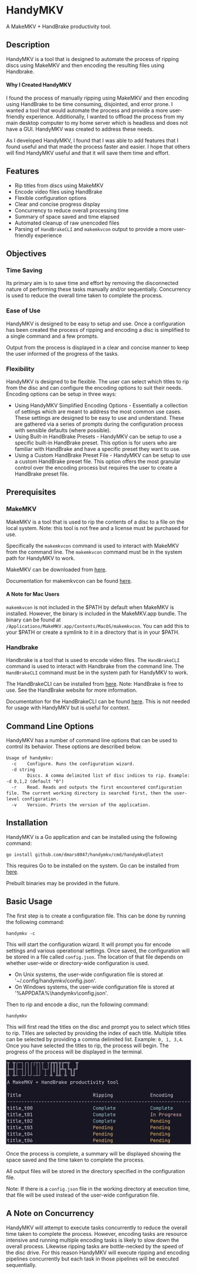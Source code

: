 # HandyMKV

A MakeMKV + HandBrake productivity tool.

## Description

HandyMKV is a tool that is designed to automate the process of ripping discs using MakeMKV and then encoding the resulting files using Handbrake.

#### Why I Created HandyMKV

I found the process of manually ripping using MakeMKV and then encoding using HandBrake to be time consuming, disjointed, and error prone. I wanted a tool that would automate the process and provide a more user-friendly experience. Additionally, I wanted to offload the process from my main desktop computer to my home server which is headless and does not have a GUI. HandyMKV was created to address these needs.

As I developed HandyMKV, I found that I was able to add features that I found useful and that made the process faster and easier. I hope that others will find HandyMKV useful and that it will save them time and effort.

## Features

- Rip titles from discs using MakeMKV
- Encode video files using HandBrake
- Flexible configuration options
- Clear and concise progress display
- Concurrency to reduce overall processing time
- Summary of space saved and time elapsed
- Automated cleanup of raw unencoded files
- Parsing of `HandBrakeCLI` and `makemkvcon` output to provide a more user-friendly experience

## Objectives

### Time Saving

Its primary aim is to save time and effort by removing the disconnected nature of performing these tasks manually and/or sequentially. Concurrency is used to reduce the overall time taken to complete the process.

### Ease of Use

HandyMKV is designed to be easy to setup and use. Once a configuration has been created the process of ripping and encoding a disc is simplified to a single command and a few prompts.

Output from the process is displayed in a clear and concise manner to keep the user informed of the progress of the tasks.

### Flexibility

HandyMKV is designed to be flexible. The user can select which titles to rip from the disc and can configure the encoding options to suit their needs. Encoding options can be setup in three ways: 

- Using HandyMKV Simplified Encoding Options - Essentially a collection of settings which are meant to address the most common use cases. These settings are designed to be easy to use and understand. These are gathered via a series of prompts during the configuration process with sensible defaults (where possible).
- Using Built-in HandBrake Presets - HandyMKV can be setup to use a specific built-in HandBrake preset. This option is for users who are familiar with HandBrake and have a specific preset they want to use.
- Using a Custom HandBrake Preset File - HandyMKV can be setup to use a custom HandBrake preset file. This option offers the most granular control over the encoding process but requires the user to create a HandBrake preset file.

## Prerequisites

### MakeMKV

MakeMKV is a tool that is used to rip the contents of a disc to a file on the local system. Note: this tool is not free and a license must be purchased for use.

Specifically the `makemkvcon` command is used to interact with MakeMKV from the command line. The `makemkvcon` command must be in the system path for HandyMKV to work.

MakeMKV can be downloaded from [here](https://www.makemkv.com/).

Documentation for makemkvcon can be found [here](https://www.makemkv.com/developers/usage.txt).

#### A Note for Mac Users 

`makemkvcon` is not included in the $PATH by default when MakeMKV is installed. However, the binary is included in the MakeMKV.app bundle. The binary can be found at `/Applications/MakeMKV.app/Contents/MacOS/makemkvcon`. You can add this to your $PATH or create a symlink to it in a directory that is in your $PATH.

### Handbrake

Handbrake is a tool that is used to encode video files. The `HandBrakeCLI` command is used to interact with Handbrake from the command line. The `HandBrakeCLI` command must be in the system path for HandyMKV to work.

The HandBrakeCLI can be installed from [here](https://handbrake.fr/downloads2.php). Note: HandBrake is free to use. See the HandBrake website for more information.

Documentation for the HandBrakeCLI can be found [here](https://handbrake.fr/docs/en/latest/cli/cli-guide.html). This is not needed for usage with HandyMKV but is useful for context.

## Command Line Options

HandyMKV has a number of command line options that can be used to control its behavior. These options are described below.

```shell
Usage of handymkv:
  -c    Configure. Runs the configuration wizard.
  -d string
        Discs. A comma delimited list of disc indices to rip. Example: -d 0,1,2 (default "0")
  -r    Read. Reads and outputs the first encountered configuration file. The current working directory is searched first, then the user-level configuration.
  -v    Version. Prints the version of the application.
```

## Installation

HandyMKV is a Go application and can be installed using the following command:

```shell
go install github.com/dmars8047/handymkv/cmd/handymkv@latest
```

This requires Go to be installed on the system. Go can be installed from [here](https://go.dev/doc/install).

Prebuilt binaries may be provided in the future.

## Basic Usage

The first step is to create a configuration file. This can be done by running the following command:

```shell
handymkv -c
```

This will start the configuration wizard. It will prompt you for encode settings and various operational settings. Once saved, the configuration will be stored in a file called `config.json`. The location of that file depends on whether user-wide or directory-wide configuration is used.

- On Unix systems, the user-wide configuration file is stored at '~/.config/handymkv/config.json'.
- On Windows systems, the user-wide configuration file is stored at '%APPDATA%\handymkv\config.json'.

Then to rip and encode a disc, run the following command:

```shell
handymkv
```

This will first read the titles on the disc and prompt you to select which titles to rip. Titles are selected by providing the index of each title. Multiple titles can be selected by providing a comma delimited list. Example: `0, 1, 3,4`. Once you have selected the titles to rip, the process will begin. The progress of the process will be displayed in the terminal.

![alt text](https://github.com/dmars8047/handymkv/blob/develop/doc/handymkv_process_in_progress.png?raw=true)

Once the process is complete, a summary will be displayed showing the space saved and the time taken to complete the process.

All output files will be stored in the directory specified in the configuration file.

Note: If there is a `config.json` file in the working directory at execution time, that file will be used instead of the user-wide configuration file.

## A Note on Concurrency

HandyMKV will attempt to execute tasks concurrently to reduce the overall time taken to complete the process. However, encoding tasks are resource intensive and running multiple encoding tasks is likely to slow down the overall process. Likewise ripping tasks are bottle-necked by the speed of the disc drive. For this reason HandyMKV will execute ripping and encoding pipelines concurrently but each task in those pipelines will be executed sequentially.
